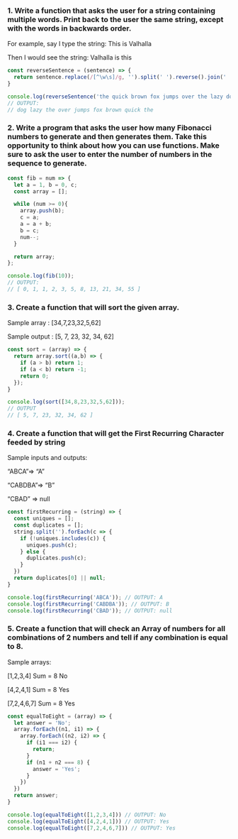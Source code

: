 ### 1. Write a function that asks the user for a string containing multiple words. Print back to the user the same string, except with the words in backwards order. 

For example, say I type the string: This is Valhalla 

Then I would see the string: Valhalla is this

```javascript
const reverseSentence = (sentence) => {
  return sentence.replace(/[^\w\s]/g, '').split(' ').reverse().join(' ');
}

console.log(reverseSentence('the quick brown fox jumps over the lazy dog.'));
// OUTPUT:
// dog lazy the over jumps fox brown quick the
```

### 2. Write a program that asks the user how many Fibonacci numbers to generate and then generates them. Take this opportunity to think about how you can use functions. Make sure to ask the user to enter the number of numbers in the sequence to generate.

```javascript
const fib = num => {
  let a = 1, b = 0, c;
  const array = [];

  while (num >= 0){
    array.push(b);
    c = a;
    a = a + b;
    b = c;
    num--;
  }

  return array;
};

console.log(fib(10));
// OUTPUT:
// [ 0, 1, 1, 2, 3, 5, 8, 13, 21, 34, 55 ]
```

### 3. Create a function that will sort the given array.

Sample array : [34,7,23,32,5,62]

Sample output : [5, 7, 23, 32, 34, 62]

```javascript
const sort = (array) => {
  return array.sort((a,b) => {
    if (a > b) return 1;
    if (a < b) return -1;
    return 0;
  });
}

console.log(sort([34,8,23,32,5,62]));
// OUTPUT
// [ 5, 7, 23, 32, 34, 62 ]
```

### 4. Create a function that will get the First Recurring Character feeded by string
Sample inputs and outputs: 

“ABCA”=> “A”

“CABDBA”=> “B”

“CBAD” => null

```javascript
const firstRecurring = (string) => {
  const uniques = [];
  const duplicates = [];
  string.split('').forEach(c => {
    if (!uniques.includes(c)) {
      uniques.push(c);
    } else {
      duplicates.push(c);
    }
  })
  return duplicates[0] || null;
}

console.log(firstRecurring('ABCA')); // OUTPUT: A
console.log(firstRecurring('CABDBA')); // OUTPUT: B
console.log(firstRecurring('CBAD')); // OUTPUT: null
```

### 5. Create a function that will check an Array of numbers for all combinations of 2 numbers and tell if any combination is equal to 8.
Sample arrays:

[1,2,3,4] Sum = 8 No

[4,2,4,1] Sum = 8 Yes

[7,2,4,6,7] Sum = 8 Yes


```javascript
const equalToEight = (array) => {
  let answer = 'No';
  array.forEach((n1, i1) => {
    array.forEach((n2, i2) => {
      if (i1 === i2) {
        return;
      }
      if (n1 + n2 === 8) {
        answer = 'Yes';
      }
    })
  })
  return answer;
}

console.log(equalToEight([1,2,3,4])) // OUTPUT: No
console.log(equalToEight([4,2,4,1])) // OUTPUT: Yes
console.log(equalToEight([7,2,4,6,7])) // OUTPUT: Yes
```
